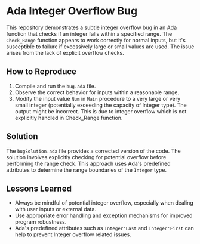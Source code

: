 # Ada Integer Overflow Bug

This repository demonstrates a subtle integer overflow bug in an Ada function that checks if an integer falls within a specified range.  The `Check_Range` function appears to work correctly for normal inputs, but it's susceptible to failure if excessively large or small values are used. The issue arises from the lack of explicit overflow checks. 

## How to Reproduce

1. Compile and run the `bug.ada` file. 
2. Observe the correct behavior for inputs within a reasonable range.
3. Modify the input value `Num` in `Main` procedure to a very large or very small integer (potentially exceeding the capacity of Integer type). The output might be incorrect. This is due to integer overflow which is not explicitly handled in Check_Range function.

## Solution

The `bugSolution.ada` file provides a corrected version of the code. The solution involves explicitly checking for potential overflow before performing the range check. This approach uses Ada's predefined attributes to determine the range boundaries of the `Integer` type.

## Lessons Learned

- Always be mindful of potential integer overflow, especially when dealing with user inputs or external data.
- Use appropriate error handling and exception mechanisms for improved program robustness. 
- Ada's predefined attributes such as `Integer'Last` and `Integer'First` can help to prevent Integer overflow related issues.